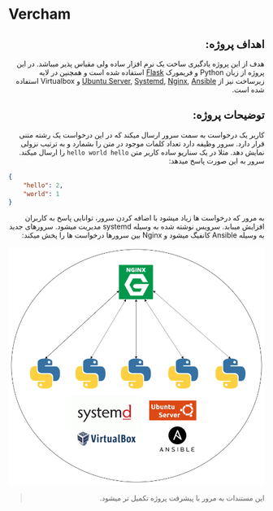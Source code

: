 # Vercham

<div dir="rtl">

## اهداف پروژه:

هدف از این پروژه یادگیری ساخت یک نرم افزار ساده ولی مقیاس پذیر میباشد. در این پروژه از زبان Python و فریمورک [Flask](https://flask.palletsprojects.com/en/1.1.x/) استفاده شده است و همچنین در لایه زیرساخت نیز از [Ubuntu Server](https://ubuntu.com/server), [Systemd](https://en.wikipedia.org/wiki/Systemd), [Nginx](https://www.nginx.com/), [Ansible](https://www.ansible.com/) و Virtualbox استفاده شده است.

## توضیحات پروژه:

کاربر یک درخواست به سمت سرور ارسال میکند که در این درخواست یک رشته متنی قرار دارد. سرور وظیفه دارد تعداد کلمات موجود در متن را بشمارد و به ترتیب نزولی نمایش دهد. مثلا در یک سناریو ساده کاربر متن `hello world hello` را ارسال میکند. سرور به این صورت پاسخ میدهد:

</div>

```json
{
    "hello": 2,
    "world": 1
}

```

<div dir="rtl">

به مرور که درخواست ها زیاد میشود با اضافه کردن سرور، توانایی پاسخ به کاربران افزایش میبابد. سرویس نوشته شده به وسیله systemd مدیریت میشود. سرورهای جدید به وسیله Ansible کانفیگ میشود و Nginx بین سرورها درخواست ها را پخش میکند:

![alt text](./arch.png "Logo Title Text 1")

> این مستندات به مرور با پیشرفت پروژه تکمیل تر میشود.

</div>